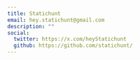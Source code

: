 ```yaml
---
title: Statichunt
email: hey.statichunt@gmail.com
description: ""
social:
  twitter: https://x.com/heyStatichunt
  github: https://github.com/statichunt/
---
```

